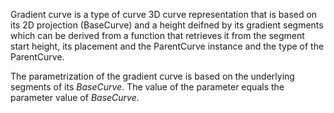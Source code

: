 Gradient curve is a type of curve 3D curve representation that is based on its 2D projection (BaseCurve) and a height deifned by its gradient segments which can be derived from a function that retrieves it from the segment start height, its placement and the ParentCurve instance and the type of the ParentCurve.

The parametrization of the gradient curve is based on the underlying segments of its _BaseCurve_. The value of the parameter equals the parameter value of _BaseCurve_.
